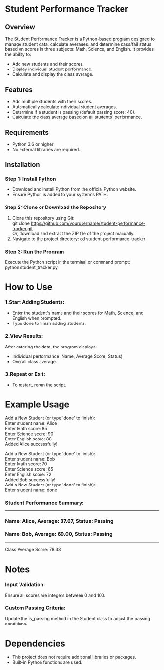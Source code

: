 # Student Performance Tracker
## Overview
The Student Performance Tracker is a Python-based program designed to manage student data, calculate averages, and determine pass/fail status based on scores in three subjects: Math, Science, and English. It provides the ability to:  
- Add new students and their scores.  
- Display individual student performance.  
- Calculate and display the class average.  
## Features
- Add multiple students with their scores.  
- Automatically calculate individual student averages.  
- Determine if a student is passing (default passing score: 40).  
- Calculate the class average based on all students' performance.
## Requirements
- Python 3.6 or higher  
- No external libraries are required.
## Installation
### Step 1: Install Python  
- Download and install Python from the official Python website.  
- Ensure Python is added to your system's PATH.  
### Step 2: Clone or Download the Repository  
1. Clone this repository using Git:  
git clone https://github.com/yourusername/student-performance-tracker.git  
Or, download and extract the ZIP file of the project manually.
2. Navigate to the project directory:
 cd student-performance-tracker
### Step 3: Run the Program
Execute the Python script in the terminal or command prompt:  
python student_tracker.py  
# How to Use
### 1.Start Adding Students:  
- Enter the student's name and their scores for Math, Science, and English when prompted.  
- Type done to finish adding students.
### 2.View Results:  
After entering the data, the program displays:  
- Individual performance (Name, Average Score, Status).  
- Overall class average.  
### 3.Repeat or Exit:  
- To restart, rerun the script.
# Example Usage
Add a New Student (or type 'done' to finish):  
Enter student name: Alice  
Enter Math score: 85  
Enter Science score: 90  
Enter English score: 88  
Added Alice successfully!  
  
Add a New Student (or type 'done' to finish):  
Enter student name: Bob  
Enter Math score: 70  
Enter Science score: 65  
Enter English score: 72  
Added Bob successfully!  
Add a New Student (or type 'done' to finish):  
Enter student name: done  
  
### Student Performance Summary:
----------------------------------------
### Name: Alice, Average: 87.67, Status: Passing
### Name: Bob, Average: 69.00, Status: Passing
----------------------------------------

Class Average Score: 78.33
# Notes
### Input Validation: 
Ensure all scores are integers between 0 and 100.  
### Custom Passing Criteria: 
Update the is_passing method in the Student class to adjust the passing conditions.
# Dependencies
- This project does not require additional libraries or packages.  
- Built-in Python functions are used.


